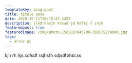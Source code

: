 ```yaml
---
templateKey: blog-post
title: titulo uevo
date: 2020-10-11T20:15:47.245Z
description: jlkd hasjh khsad jd hdfkj f shjk
featuredpost: true
featuredimage: /img/photo-1566837945700-30057527ade0.jpg
tags:
  - arroz pc
---
```

kjh rh hjs sdfsdf  ssjhsfh sdjsdfbhbcss